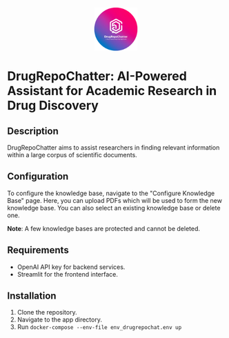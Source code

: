 
<p align="center">
  <img src="https://github.com/fmdelgado/drugrepochat/blob/fix-bugs-db-update/app/img/logo.png" width="100"/>
</p>

# DrugRepoChatter: AI-Powered Assistant for Academic Research in Drug Discovery

## Description

DrugRepoChatter aims to assist researchers in finding relevant information within a large corpus of scientific documents.

## Configuration

To configure the knowledge base, navigate to the "Configure Knowledge Base" page. Here, you can upload PDFs which will be used to form the new knowledge base. You can also select an existing knowledge base or delete one.

**Note**: A few knowledge bases are protected and cannot be deleted.

## Requirements

- OpenAI API key for backend services.
- Streamlit for the frontend interface.

## Installation

1. Clone the repository.
2. Navigate to the app directory.
3. Run ```docker-compose --env-file env_drugrepochat.env up```
